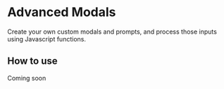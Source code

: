 # Advanced Modals

Create your own custom modals and prompts, and process those inputs using Javascript functions.

## How to use
Coming soon
